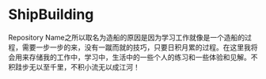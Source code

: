 # ShipBuilding
Repository Name之所以取名为造船的原因是因为学习工作就像是一个造船的过程，需要一步一步的来，没有一蹴而就的技巧，只要日积月累的过程。在这里我将会用来存储我的工作中，学习中，生活中的一些个人的练习和一些体验和见解。不积跬步无以至千里，不积小流无以成江河！
